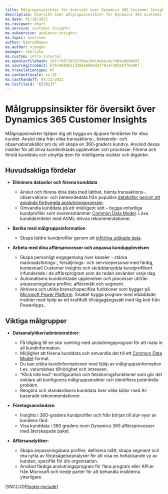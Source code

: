 ```yaml
---
title: Målgruppsinsikter för översikt över Dynamics 365 Customer Insights
description: Översikt över målgruppsinsikter för Dynamics 365 Customer Insights.
ms.date: 01/18/2021
ms.reviewer: mhart
ms.service: customer-insights
ms.subservice: audience-insights
ms.topic: overview
author: NimrodMagen
ms.author: nimagen
manager: shellyha
ms.custom: intro-internal
ms.openlocfilehash: 19fc79873d32f268e194c4ebac4cf469a8b9b09f
ms.sourcegitcommit: b78c9680b213204e6b0ed47f0147205083f6a98f
ms.translationtype: HT
ms.contentlocale: sv-SE
ms.lasthandoff: 07/12/2021
ms.locfileid: "6539137"
---
```

# <a name="audience-insights-for-dynamics-365-customer-insights-overview"></a>Målgruppsinsikter för översikt över Dynamics 365 Customer Insights

Målgruppsinsikter hjälper dig att bygga en djupare förståelse för dina kunder. Anslut data från olika transaktions-, beteende- och observationskällor om du vill skapa en 360-graders kundvy. Använd dessa insikter för att driva kundinriktade upplevelser och processer. Förena och förstå kunddata och utnyttja dem för intelligenta insikter och åtgärder.

## <a name="main-benefits"></a>Huvudsakliga fördelar 

- **Eliminera datasilor och förena kunddata**

  - Anslut och förena dina data med lätthet, hämta transaktions-, observations- och beteendedata från populära [datakällor genom att använda förbyggda anslutningsprogram](data-sources.md).
  - Omvandla kunddata på ett intelligent sätt – bygga enhetliga kundprofiler som överensstämmer [Common Data Model](/common-data-model/). Lösa kundidentiteter med AI/ML-drivna rekommendationer.

- **Berika med målgruppsinformation**

  - Skapa bättre kundprofiler genom att [införliva utökade data](enrichment-hub.md).  

- **Arbeta med dina affärsprocesser och anpassa kundupplevelsen**

  - Skapa personligt engagemang över kanaler - stärka marknadsförings-, försäljnings- och servicepersonal med färdig, kontextuell Customer Insights och skräddarsydda kundprofilkort infunderade i de affärsprogram som de redan använder varje dag
  - Automatisera kundinriktade upplevelser och processer utifrån anpassningsbara profiler, affärsmått och segment.
  - Aktivera och utöka branschspecifika funktioner som bygger på [Microsoft Power Platform](https://powerplatform.microsoft.com/). Snabbt bygga program med inbäddade insikter med hjälp av ett kraftfullt tillvägagångssätt med låg kod från PowerApps.  

## <a name="key-audiences"></a>Viktiga målgrupper

- **Dataanalytiker/administratörer:**

  - Få tillgång till en stor samling med anslutningsprogram för att mata in all kundinformation.
  - Möjlighet att förena kunddata och omvandla det till ett [Common Data Model](/common-data-model/)-format.
  - Du kan utöka kundinformationen med hjälp av målgruppsinformation t.ex. varumärkes tillhörighet och intressen.
  - "Klick inte kod"-konfiguration och felsökningsfunktioner som gör det enklare att konfigurera målgruppsinsikter och identifiera potentiella problem.
  - Rengöra och standardisera kunddata över olika källor med AI-baserade rekommendationer.  

- **Företagsanvändare:**

  - Insights i 360-graders kundprofiler och från början till slut-vyer av kundens färd.
  - Visa kunddata i 360 graders inom Dynamics 365 affärsprocesser med återskapade paket.

- **Affärsanalytiker:**

  - Skapa anpassningsbara profiler, definiera mått, skapa segment och dra nytta av förutsägelseanalyser för att visa en heltäckande vy av kunden, specifikt för din organisation.  
  - Använd färdiga anslutningsprogram för flera program eller API:er från Microsoft och tredje parter för att behandla insikterna ytterligare.


[!INCLUDE[footer-include](../includes/footer-banner.md)]